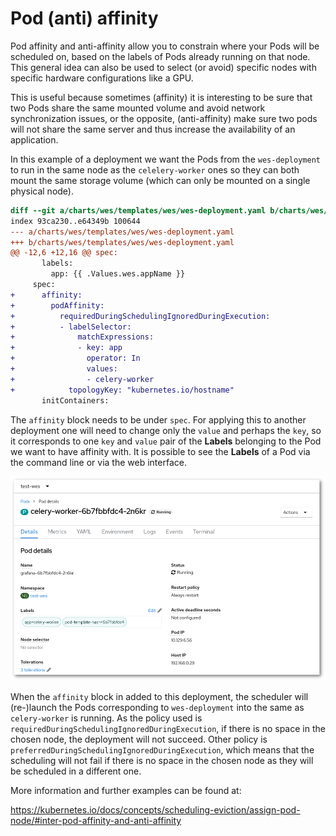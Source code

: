 # Pod (anti) affinity

Pod affinity and anti-affinity allow you to constrain where your Pods will be scheduled on, based on the labels of Pods already running on that node. This general idea can also be used to select (or avoid) specific nodes with specific hardware configurations like a GPU.

This is useful because sometimes (affinity) it is interesting to be sure that two Pods share the same mounted volume and avoid network synchronization issues, or the opposite, (anti-affinity) make sure two pods will not share the same server and thus increase the availability of an application.

In this example of a deployment we want the Pods from the `wes-deployment` to run in the same node as the `celelery-worker` ones so they can both mount the same storage volume (which can only be mounted on a single physical node).

```diff
diff --git a/charts/wes/templates/wes/wes-deployment.yaml b/charts/wes/templates/wes/wes-deployment.yaml
index 93ca230..e64349b 100644
--- a/charts/wes/templates/wes/wes-deployment.yaml
+++ b/charts/wes/templates/wes/wes-deployment.yaml
@@ -12,6 +12,16 @@ spec:
       labels:
         app: {{ .Values.wes.appName }}
     spec:
+      affinity:
+        podAffinity:
+          requiredDuringSchedulingIgnoredDuringExecution:
+          - labelSelector:
+              matchExpressions:
+              - key: app
+                operator: In
+                values:
+                - celery-worker
+            topologyKey: "kubernetes.io/hostname"
       initContainers:
```

The `affinity` block needs to be under `spec`. For applying this to another deployment one will need to change only the `value` and perhaps the `key`, so it corresponds to one `key` and `value` pair of the **Labels** belonging to the Pod we want to have affinity with. It is possible to see the **Labels** of a Pod via the command line or via the web interface.

![Labels](../img/celery-worker.png)

When the `affinity` block in added to this deployment, the scheduler will (re-)launch the Pods corresponding to `wes-deployment` into the same as `celery-worker` is running. As the policy used is `requiredDuringSchedulingIgnoredDuringExecution`, if there is no space in the chosen node, the deployment will not succeed. Other policy is `preferredDuringSchedulingIgnoredDuringExecution`, which means that the scheduling will not fail if there is no space in the chosen node as they will be scheduled in a different one.

More information and further examples can be found at:

<https://kubernetes.io/docs/concepts/scheduling-eviction/assign-pod-node/#inter-pod-affinity-and-anti-affinity>
